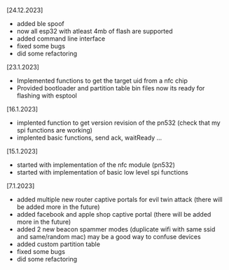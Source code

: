 [24.12.2023]
- added ble spoof
- now all esp32 with atleast 4mb of flash are supported
- added command line interface
- fixed some bugs
- did some refactoring

[23.1.2023]
- Implemented functions to get the target uid from a nfc chip
- Provided bootloader and partition table bin files now its ready for flashing with esptool

[16.1.2023]
- implented function to get version revision of the pn532 (check that my spi functions are working)
- implented basic functions, send ack, waitReady ...

[15.1.2023]
- started with implementation of the nfc module (pn532)
- started with implementation of basic low level spi functions

[7.1.2023]
- added multiple new router captive portals for evil twin attack (there will be added more in the future)
- added facebook and apple shop captive portal (there will be added more in the future)
- added 2 new beacon spammer modes (duplicate wifi with same ssid and same/random mac) may be a good way to confuse devices
- added custom partition table
- fixed some bugs
- did some refactoring
